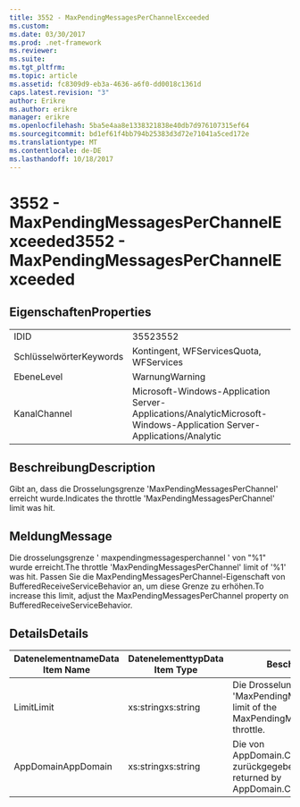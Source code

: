 ```yaml
---
title: 3552 - MaxPendingMessagesPerChannelExceeded
ms.custom: 
ms.date: 03/30/2017
ms.prod: .net-framework
ms.reviewer: 
ms.suite: 
ms.tgt_pltfrm: 
ms.topic: article
ms.assetid: fc8309d9-eb3a-4636-a6f0-dd0018c1361d
caps.latest.revision: "3"
author: Erikre
ms.author: erikre
manager: erikre
ms.openlocfilehash: 5ba5e4aa8e1338321838e40db7d976107315ef64
ms.sourcegitcommit: bd1ef61f4bb794b25383d3d72e71041a5ced172e
ms.translationtype: MT
ms.contentlocale: de-DE
ms.lasthandoff: 10/18/2017
---
```

# <a name="3552---maxpendingmessagesperchannelexceeded"></a><span data-ttu-id="d0d5f-102">3552 - MaxPendingMessagesPerChannelExceeded</span><span class="sxs-lookup"><span data-stu-id="d0d5f-102">3552 - MaxPendingMessagesPerChannelExceeded</span></span>
## <a name="properties"></a><span data-ttu-id="d0d5f-103">Eigenschaften</span><span class="sxs-lookup"><span data-stu-id="d0d5f-103">Properties</span></span>  
  
|||  
|-|-|  
|<span data-ttu-id="d0d5f-104">ID</span><span class="sxs-lookup"><span data-stu-id="d0d5f-104">ID</span></span>|<span data-ttu-id="d0d5f-105">3552</span><span class="sxs-lookup"><span data-stu-id="d0d5f-105">3552</span></span>|  
|<span data-ttu-id="d0d5f-106">Schlüsselwörter</span><span class="sxs-lookup"><span data-stu-id="d0d5f-106">Keywords</span></span>|<span data-ttu-id="d0d5f-107">Kontingent, WFServices</span><span class="sxs-lookup"><span data-stu-id="d0d5f-107">Quota, WFServices</span></span>|  
|<span data-ttu-id="d0d5f-108">Ebene</span><span class="sxs-lookup"><span data-stu-id="d0d5f-108">Level</span></span>|<span data-ttu-id="d0d5f-109">Warnung</span><span class="sxs-lookup"><span data-stu-id="d0d5f-109">Warning</span></span>|  
|<span data-ttu-id="d0d5f-110">Kanal</span><span class="sxs-lookup"><span data-stu-id="d0d5f-110">Channel</span></span>|<span data-ttu-id="d0d5f-111">Microsoft-Windows-Application Server-Applications/Analytic</span><span class="sxs-lookup"><span data-stu-id="d0d5f-111">Microsoft-Windows-Application Server-Applications/Analytic</span></span>|  
  
## <a name="description"></a><span data-ttu-id="d0d5f-112">Beschreibung</span><span class="sxs-lookup"><span data-stu-id="d0d5f-112">Description</span></span>  
 <span data-ttu-id="d0d5f-113">Gibt an, dass die Drosselungsgrenze 'MaxPendingMessagesPerChannel' erreicht wurde.</span><span class="sxs-lookup"><span data-stu-id="d0d5f-113">Indicates the throttle 'MaxPendingMessagesPerChannel' limit was hit.</span></span>  
  
## <a name="message"></a><span data-ttu-id="d0d5f-114">Meldung</span><span class="sxs-lookup"><span data-stu-id="d0d5f-114">Message</span></span>  
 <span data-ttu-id="d0d5f-115">Die drosselungsgrenze ' maxpendingmessagesperchannel ' von "%1" wurde erreicht.</span><span class="sxs-lookup"><span data-stu-id="d0d5f-115">The throttle 'MaxPendingMessagesPerChannel' limit of  '%1' was hit.</span></span> <span data-ttu-id="d0d5f-116">Passen Sie die MaxPendingMessagesPerChannel-Eigenschaft von BufferedReceiveServiceBehavior an, um diese Grenze zu erhöhen.</span><span class="sxs-lookup"><span data-stu-id="d0d5f-116">To increase this limit, adjust the MaxPendingMessagesPerChannel property on BufferedReceiveServiceBehavior.</span></span>  
  
## <a name="details"></a><span data-ttu-id="d0d5f-117">Details</span><span class="sxs-lookup"><span data-stu-id="d0d5f-117">Details</span></span>  
  
|<span data-ttu-id="d0d5f-118">Datenelementname</span><span class="sxs-lookup"><span data-stu-id="d0d5f-118">Data Item Name</span></span>|<span data-ttu-id="d0d5f-119">Datenelementtyp</span><span class="sxs-lookup"><span data-stu-id="d0d5f-119">Data Item Type</span></span>|<span data-ttu-id="d0d5f-120">Beschreibung</span><span class="sxs-lookup"><span data-stu-id="d0d5f-120">Description</span></span>|  
|--------------------|--------------------|-----------------|  
|<span data-ttu-id="d0d5f-121">Limit</span><span class="sxs-lookup"><span data-stu-id="d0d5f-121">Limit</span></span>|<span data-ttu-id="d0d5f-122">xs:string</span><span class="sxs-lookup"><span data-stu-id="d0d5f-122">xs:string</span></span>|<span data-ttu-id="d0d5f-123">Die Drosselungsgrenze 'MaxPendingMessagesPerChannel'.</span><span class="sxs-lookup"><span data-stu-id="d0d5f-123">The limit of the MaxPendingMessagesPerChannel throttle.</span></span>|  
|<span data-ttu-id="d0d5f-124">AppDomain</span><span class="sxs-lookup"><span data-stu-id="d0d5f-124">AppDomain</span></span>|<span data-ttu-id="d0d5f-125">xs:string</span><span class="sxs-lookup"><span data-stu-id="d0d5f-125">xs:string</span></span>|<span data-ttu-id="d0d5f-126">Die von AppDomain.CurrentDomain.FriendlyName zurückgegebene Zeichenfolge.</span><span class="sxs-lookup"><span data-stu-id="d0d5f-126">The string returned by AppDomain.CurrentDomain.FriendlyName.</span></span>|
